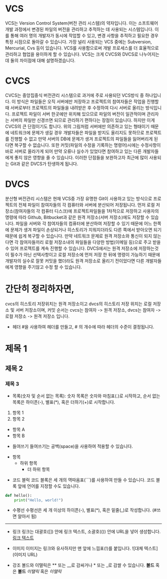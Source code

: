 # VCS
VCS는 Version Control System(버전 관리 시스템)의 약자입니다. 
이는 소프트웨어 개발 과정에서 변경된 파일의 버전을 관리하고 추적하는 데 사용되는 시스템입니다. 
이를 통해 여러 명의 개발자가 동시에 작업할 수 있고,
 변경 사항을 추적하고 필요한 경우 특정 시점으로 돌아갈 수 있습니다. 
가장 널리 사용되는 VCS 중에는 Subversion, Mercurial, Cvs 등이 있습니다.
 VCS를 사용함으로써 개발 프로세스를 더 효율적으로 관리하고 협업을 용이하게 할 수 있습니다.
VCS는 크게 CVCS와 DVCS로 나누어지는데 둘의 차이점에 대해 설명하겠습니다.

# CVCS
CVCS는 중앙집중식 버전관리 시스템으로 과거에 주로 사용되던 VCS방식 중 하나입니다.
이 방식은 파일들은 오직 서버에만 저장하고 프로젝트의 참여자들은
작업을 진행할 때 서버로부터 프로젝트의 파일들을 내려받은 후 수정하여 다시 서버로 올리는 방식입니다.
프로젝트 파일이 서버 한곳에만 위치해 있으므로 파일의 버전이 일관적이며
관리자는 서버의 파일만 신경쓰면 되므로 관리하기 편하다는 장점이 있습니다.
하지만 이게 CVCS의 큰 단점이기도 합니다.
위의 그림처럼 서버에만 의존하고 있는 형태이기 때문에 네트워크에 문제가 생길 경우 개발자들은 파일을 받지도 올리지도 못하므로 프로젝트를 진행할 수 없고
만약 서버의 DB에 문제가 생겨 프로젝트의 파일들을 잃어버리게 된다면 복구할 수 없습니다.
또한 커밋(파일의 수정을 기록하는 명령어)시에는 수정사항이 바로 서버로 올라가게 되어 만약 오류나 실수가 있었다면 참여하고 있는 다른 개발자들에게 좋지 않은 영향을 줄 수 있습니다.
이러한 단점들을 보완하고자 최근에 많이 사용되는 Git과 같은 DVCS가 탄생하게 됩니다.  
# DVCS
분산형 버전관리 시스템은 현재 VCS중 가장 유명한 Git이 사용하고 있는 방식으로
프로젝트의 전체 파일이 참여자들의 각 컴퓨터와 서버에 분산되어 저장됩니다.
먼저 로컬 저장소(참여자들의 각 컴퓨터 디스크)에 프로젝트파일들을 1차적으로 저장하고
사용자의 명령에 따라 Github, Bitbucket과 같은 원격 저장소(서버 저장소)에도 저장할 수 있습니다.
파일을 서버와 각 참여자들의 컴퓨터에 분산하여 저장할 수 있기 때문에
어느 한쪽에 문제가 생겨 파일이 손상되거나 히스토리가 지워지더라도 다른 쪽에서 받아오면 되기 때문에
쉽게 복구할 수 있습니다.
만약 네트워크 문제로 원격 저장소와 통신이 되지 않는다면 각 참여자들끼리 로컬 저장소내의 파일들을
다양한 방법(이메일 등)으로 주고 받을 수 있어 프로젝트를 계속 진행할 수 있습니다.
DVCS에서는 원격 저장소에 저장하는것이 필수가 아닌 선택사항이고
로컬 저장소에 먼저 저장 한 뒤에 명령이 가능하기 때문에
개발자의 실수로 잘못 커밋을 했더라도 원격 저장소로 올리기 전이었다면 다른 개발자들에게 영향을 주기않고 수정 할 수 있습니다.


# 간단히 정리하자면,
cvcs의 히스토리 저장위치는 원격 저장소이고 dvcs의 히스토리 저장 위치는 로컬 저장소 및 서버 저장소이며,
커밋 순서는 cvcs는 참여자 -> 원격 저장소, dvcs는 참여자 -> 로컬 저장소 -> 원격 저장소 입니다. 

* 헤더
#을 사용하여 헤더를 만들고, # 의 개수에 따라 헤더의 수준이 결정됩니다.
# 제목 1
## 제목 2
### 제목 3

* 목록(숫자 및 순서 없는 목록):
숫자 목록은 숫자와 마침표(.)로 시작하고, 순서 없는 목록은 하이픈(-), 별표(*), 혹은 더하기(+)로 시작합니다.
1. 항목 1
2. 항목 2
- 항목 A
- 항목 B

* 들여쓰기
들여쓰기는 공백(space)을 사용하여 적용할 수 있습니다.
- 항목
  - 하위 항목
    - 더 하위 항목

* 코드 블럭
코드 블록은 세 개의 역따옴표(```)를 사용하여 만들 수 있습니다. 코드 블록 앞에 언어를 지정할 수도 있습니다.
```python
def hello():
    print("Hello, world!")
```

* 수평선
수평선은 세 개 이상의 하이픈(-), 별표(*), 혹은 밑줄(_)로 작성합니다.
(#쓰면 알아서 됨)
---

* 링크
링크는 대괄호([]) 안에 링크 텍스트, 소괄호(()) 안에 URL을 넣어 생성합니다.
[링크 텍스트](URL)

* 이미지
이미지는 링크와 유사하지만 맨 앞에 느낌표(!)를 붙입니다.
![대체 텍스트](이미지 URL)

* 강조
볼드와 이탤릭은 ** 또는 __로 감싸거나 * 또는 _로 감쌀 수 있습니다.
**볼드** 혹은 __볼드__
*이탤릭* 혹은 _이탤릭_
